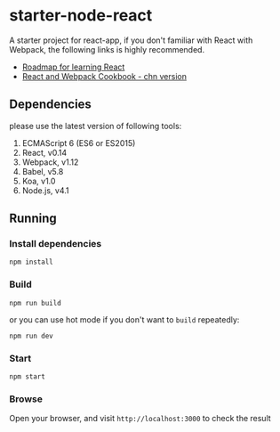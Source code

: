 # starter-node-react
A starter project for react-app, if you don't familiar with React with Webpack,
the following links is highly recommended.

- [Roadmap for learning React](https://github.com/wwsun/awesome-javascript/tree/master/sections/React)
- [React and Webpack Cookbook - chn version](https://fakefish.github.io/react-webpack-cookbook/index.html)

## Dependencies

please use the latest version of following tools:

1. ECMAScript 6 (ES6 or ES2015)
1. React, v0.14
1. Webpack, v1.12
1. Babel, v5.8
1. Koa, v1.0
1. Node.js, v4.1

## Running

### Install dependencies

    npm install
    
### Build

    npm run build
    
or you can use hot mode if you don't want to `build` repeatedly:

    npm run dev

### Start

    npm start
    
### Browse

Open your browser, and visit `http://localhost:3000` to check the result